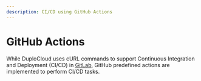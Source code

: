 ```yaml
---
description: CI/CD using GitHub Actions
---
```


# GitHub Actions

While DuploCloud uses cURL commands to support Continuous Integration and Deployment (CI/CD) in [GitLab](../gitlab-ci-cd/), GitHub predefined actions are implemented to perform CI/CD tasks.
